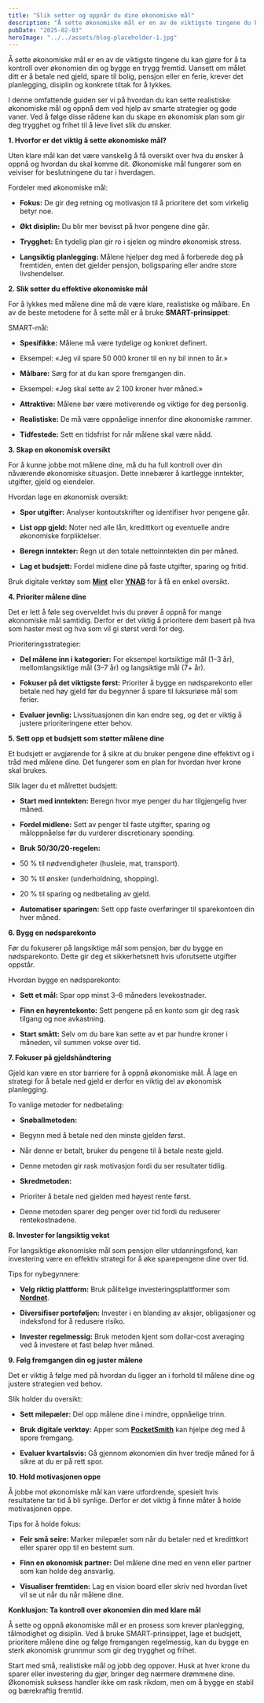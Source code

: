 ```yaml
---
title: "Slik setter og oppnår du dine økonomiske mål"
description: "Å sette økonomiske mål er en av de viktigste tingene du kan gjøre for å ta kontroll over økonomien din og bygge en trygg fremtid. Uansett om målet ditt er å betale ned gjeld, spare til bolig, pensjon eller en ferie, krever det planlegging, disiplin og konkrete tiltak for å lykkes. I denne omfattende guiden &#8230; Read more"
pubDate: "2025-02-03"
heroImage: "../../assets/blog-placeholder-1.jpg"
---
```


Å sette økonomiske mål er en av de viktigste tingene du kan gjøre for å ta kontroll over økonomien din og bygge en trygg fremtid. Uansett om målet ditt er å betale ned gjeld, spare til bolig, pensjon eller en ferie, krever det planlegging, disiplin og konkrete tiltak for å lykkes.

I denne omfattende guiden ser vi på hvordan du kan sette realistiske økonomiske mål og oppnå dem ved hjelp av smarte strategier og gode vaner. Ved å følge disse rådene kan du skape en økonomisk plan som gir deg trygghet og frihet til å leve livet slik du ønsker.

**1. Hvorfor er det viktig å sette økonomiske mål?**

Uten klare mål kan det være vanskelig å få oversikt over hva du ønsker å oppnå og hvordan du skal komme dit. Økonomiske mål fungerer som en veiviser for beslutningene du tar i hverdagen.

Fordeler med økonomiske mål:

- **Fokus:** De gir deg retning og motivasjon til å prioritere det som virkelig betyr noe.

- **Økt disiplin:** Du blir mer bevisst på hvor pengene dine går.

- **Trygghet:** En tydelig plan gir ro i sjelen og mindre økonomisk stress.

- **Langsiktig planlegging:** Målene hjelper deg med å forberede deg på fremtiden, enten det gjelder pensjon, boligsparing eller andre store livshendelser.

**2. Slik setter du effektive økonomiske mål**

For å lykkes med målene dine må de være klare, realistiske og målbare. En av de beste metodene for å sette mål er å bruke **SMART-prinsippet**:

SMART-mål:

- **Spesifikke:** Målene må være tydelige og konkret definert.

- Eksempel: «Jeg vil spare 50 000 kroner til en ny bil innen to år.»

- **Målbare:** Sørg for at du kan spore fremgangen din.

- Eksempel: «Jeg skal sette av 2 100 kroner hver måned.»

- **Attraktive:** Målene bør være motiverende og viktige for deg personlig.

- **Realistiske:** De må være oppnåelige innenfor dine økonomiske rammer.

- **Tidfestede:** Sett en tidsfrist for når målene skal være nådd.

**3. Skap en økonomisk oversikt**

For å kunne jobbe mot målene dine, må du ha full kontroll over din nåværende økonomiske situasjon. Dette innebærer å kartlegge inntekter, utgifter, gjeld og eiendeler.

Hvordan lage en økonomisk oversikt:

- **Spor utgifter:** Analyser kontoutskrifter og identifiser hvor pengene går.

- **List opp gjeld:** Noter ned alle lån, kredittkort og eventuelle andre økonomiske forpliktelser.

- **Beregn inntekter:** Regn ut den totale nettoinntekten din per måned.

- **Lag et budsjett:** Fordel midlene dine på faste utgifter, sparing og fritid.

Bruk digitale verktøy som **[Mint](https://www.mint.com)** eller **[YNAB](https://www.youneedabudget.com)** for å få en enkel oversikt.

**4. Prioriter målene dine**

Det er lett å føle seg overveldet hvis du prøver å oppnå for mange økonomiske mål samtidig. Derfor er det viktig å prioritere dem basert på hva som haster mest og hva som vil gi størst verdi for deg.

Prioriteringsstrategier:

- **Del målene inn i kategorier:** For eksempel kortsiktige mål (1–3 år), mellomlangsiktige mål (3–7 år) og langsiktige mål (7+ år).

- **Fokuser på det viktigste først:** Prioriter å bygge en nødsparekonto eller betale ned høy gjeld før du begynner å spare til luksuriøse mål som ferier.

- **Evaluer jevnlig:** Livssituasjonen din kan endre seg, og det er viktig å justere prioriteringene etter behov.

**5. Sett opp et budsjett som støtter målene dine**

Et budsjett er avgjørende for å sikre at du bruker pengene dine effektivt og i tråd med målene dine. Det fungerer som en plan for hvordan hver krone skal brukes.

Slik lager du et målrettet budsjett:

- **Start med inntekten:** Beregn hvor mye penger du har tilgjengelig hver måned.

- **Fordel midlene:** Sett av penger til faste utgifter, sparing og måloppnåelse før du vurderer discretionary spending.

- **Bruk 50/30/20-regelen:**

- 50 % til nødvendigheter (husleie, mat, transport).

- 30 % til ønsker (underholdning, shopping).

- 20 % til sparing og nedbetaling av gjeld.

- **Automatiser sparingen:** Sett opp faste overføringer til sparekontoen din hver måned.

**6. Bygg en nødsparekonto**

Før du fokuserer på langsiktige mål som pensjon, bør du bygge en nødsparekonto. Dette gir deg et sikkerhetsnett hvis uforutsette utgifter oppstår.

Hvordan bygge en nødsparekonto:

- **Sett et mål:** Spar opp minst 3–6 måneders levekostnader.

- **Finn en høyrentekonto:** Sett pengene på en konto som gir deg rask tilgang og noe avkastning.

- **Start smått:** Selv om du bare kan sette av et par hundre kroner i måneden, vil summen vokse over tid.

**7. Fokuser på gjeldshåndtering**

Gjeld kan være en stor barriere for å oppnå økonomiske mål. Å lage en strategi for å betale ned gjeld er derfor en viktig del av økonomisk planlegging.

To vanlige metoder for nedbetaling:

- **Snøballmetoden:**

- Begynn med å betale ned den minste gjelden først.

- Når denne er betalt, bruker du pengene til å betale neste gjeld.

- Denne metoden gir rask motivasjon fordi du ser resultater tidlig.

- **Skredmetoden:**

- Prioriter å betale ned gjelden med høyest rente først.

- Denne metoden sparer deg penger over tid fordi du reduserer rentekostnadene.

**8. Invester for langsiktig vekst**

For langsiktige økonomiske mål som pensjon eller utdanningsfond, kan investering være en effektiv strategi for å øke sparepengene dine over tid.

Tips for nybegynnere:

- **Velg riktig plattform:** Bruk pålitelige investeringsplattformer som **[Nordnet](https://www.nordnet.no)**.

- **Diversifiser porteføljen:** Invester i en blanding av aksjer, obligasjoner og indeksfond for å redusere risiko.

- **Invester regelmessig:** Bruk metoden kjent som dollar-cost averaging ved å investere et fast beløp hver måned.

**9. Følg fremgangen din og juster målene**

Det er viktig å følge med på hvordan du ligger an i forhold til målene dine og justere strategien ved behov.

Slik holder du oversikt:

- **Sett milepæler:** Del opp målene dine i mindre, oppnåelige trinn.

- **Bruk digitale verktøy:** Apper som **[PocketSmith](https://www.pocketsmith.com)** kan hjelpe deg med å spore fremgang.

- **Evaluer kvartalsvis:** Gå gjennom økonomien din hver tredje måned for å sikre at du er på rett spor.

**10. Hold motivasjonen oppe**

Å jobbe mot økonomiske mål kan være utfordrende, spesielt hvis resultatene tar tid å bli synlige. Derfor er det viktig å finne måter å holde motivasjonen oppe.

Tips for å holde fokus:

- **Feir små seire:** Marker milepæler som når du betaler ned et kredittkort eller sparer opp til en bestemt sum.

- **Finn en økonomisk partner:** Del målene dine med en venn eller partner som kan holde deg ansvarlig.

- **Visualiser fremtiden:** Lag en vision board eller skriv ned hvordan livet vil se ut når du når målene dine.

**Konklusjon: Ta kontroll over økonomien din med klare mål**

Å sette og oppnå økonomiske mål er en prosess som krever planlegging, tålmodighet og disiplin. Ved å bruke SMART-prinsippet, lage et budsjett, prioritere målene dine og følge fremgangen regelmessig, kan du bygge en sterk økonomisk grunnmur som gir deg trygghet og frihet.

Start med små, realistiske mål og jobb deg oppover. Husk at hver krone du sparer eller investering du gjør, bringer deg nærmere drømmene dine. Økonomisk suksess handler ikke om rask rikdom, men om å bygge en stabil og bærekraftig fremtid.